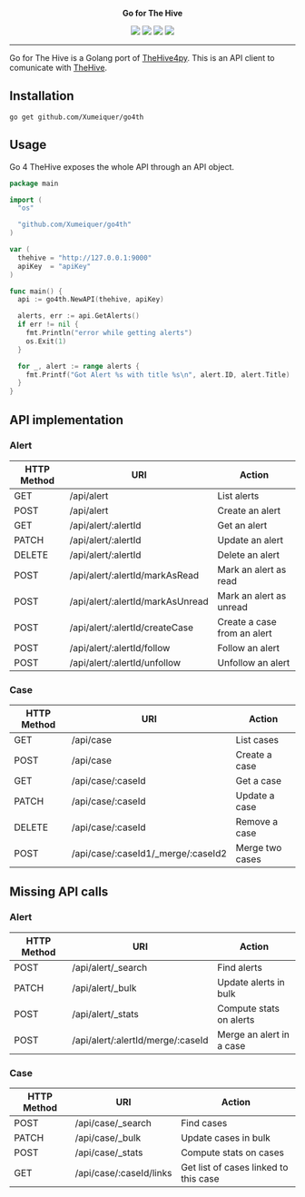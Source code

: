 <p align="center">
  <b>Go for The Hive</b>
</p>
<p align="center">
  <a href="https://travis-ci.com/Xumeiquer/go4th"><img src="https://img.shields.io/travis/com/Xumeiquer/go4th/dev.svg"></a>
  <a href="https://godoc.org/github.com/Xumeiquer/go4th"><img src="https://img.shields.io/badge/godoc-reference-blue.svg"></a>
  <a href="https://goreportcard.com/report/Xumeiquer/go4th"><img src="https://goreportcard.com/badge/github.com/Xumeiquer/go4th"></a>
  <a href="https://opensource.org/licenses/Apache-2.0"><img src="https://img.shields.io/badge/License-Apache%202.0-blue.svg"></a>
</p>

---

Go for The Hive is a Golang port of [TheHive4py](https://github.com/TheHive-Project/TheHive4py). This is an API client to comunicate with [TheHive](https://github.com/TheHive-Project/TheHive).

## Installation

```
go get github.com/Xumeiquer/go4th
```

## Usage

Go 4 TheHive exposes the whole API through an API object.

```go
package main

import (
  "os"

  "github.com/Xumeiquer/go4th"
)

var (
  thehive = "http://127.0.0.1:9000"
  apiKey  = "apiKey"
)

func main() {
  api := go4th.NewAPI(thehive, apiKey)

  alerts, err := api.GetAlerts()
  if err != nil {
    fmt.Println("error while getting alerts")
    os.Exit(1)
  }

  for _, alert := range alerts {
    fmt.Printf("Got Alert %s with title %s\n", alert.ID, alert.Title)
  }
}
```

## API implementation

### Alert

|HTTP Method |URI                                     |Action                                |
|------------|----------------------------------------|--------------------------------------|
|GET         |/api/alert                              |List alerts                           |
|POST        |/api/alert                              |Create an alert                       |
|GET         |/api/alert/:alertId                     |Get an alert                          |
|PATCH       |/api/alert/:alertId                     |Update an alert                       |
|DELETE      |/api/alert/:alertId                     |Delete an alert                       |
|POST        |/api/alert/:alertId/markAsRead          |Mark an alert as read                 |
|POST        |/api/alert/:alertId/markAsUnread        |Mark an alert as unread               |
|POST        |/api/alert/:alertId/createCase          |Create a case from an alert           |
|POST        |/api/alert/:alertId/follow              |Follow an alert                       |
|POST        |/api/alert/:alertId/unfollow            |Unfollow an alert                     |

### Case

|HTTP Method |URI                                     |Action                                |
|------------|----------------------------------------|--------------------------------------|
|GET         |/api/case                               |List cases                            |
|POST        |/api/case                               |Create a case                         |
|GET         |/api/case/:caseId                       |Get a case                            |
|PATCH       |/api/case/:caseId                       |Update a case                         |
|DELETE      |/api/case/:caseId                       |Remove a case                         |
|POST        |/api/case/:caseId1/_merge/:caseId2      |Merge two cases                       |

## Missing API calls

### Alert

|HTTP Method |URI                                     |Action                                |
|------------|----------------------------------------|--------------------------------------|
|POST        |/api/alert/_search                      |Find alerts                           |
|PATCH       |/api/alert/_bulk                        |Update alerts in bulk                 |
|POST        |/api/alert/_stats                       |Compute stats on alerts               |
|POST        |/api/alert/:alertId/merge/:caseId       |Merge an alert in a case              |

### Case

|HTTP Method |URI                                     |Action                                |
|------------|----------------------------------------|--------------------------------------|
|POST        |/api/case/_search                       |Find cases                            |
|PATCH       |/api/case/_bulk                         |Update cases in bulk                  |
|POST        |/api/case/_stats                        |Compute stats on cases                |
|GET         |/api/case/:caseId/links                 |Get list of cases linked to this case |

